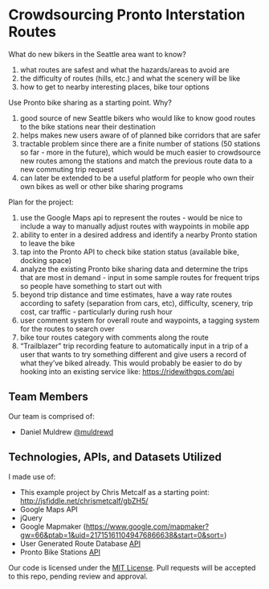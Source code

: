 # Crowdsourcing Pronto Interstation Routes

What do new bikers in the Seattle area want to know?

1.	what routes are safest and what the hazards/areas to avoid are
2.	the difficulty of routes (hills, etc.) and what the scenery will be like
3.	how to get to nearby interesting places, bike tour options

Use Pronto bike sharing as a starting point. Why?

1.	good source of new Seattle bikers who would like to know good routes to the bike stations near their destination
2.	helps makes new users aware of of planned bike corridors that are safer
3.	tractable problem since there are a finite number of stations (50 stations so far - more in the future), which would be much easier to crowdsource new routes among the stations and match the previous route data to a new commuting trip request
4.	can later be extended to be a useful platform for people who own their own bikes as well or other bike sharing programs

Plan for the project:

1.	use the Google Maps api to represent the routes - would be nice to include a way to manually adjust routes with waypoints in mobile app
2.	ability to enter in a desired address and identify a nearby Pronto station to leave the bike 
3.	tap into the Pronto API to check bike station status (available bike, docking space)
4.	analyze the existing Pronto bike sharing data and determine the trips that are most in demand - input in some sample routes for frequent trips so people have something to start out with
5.	beyond trip distance and time estimates, have a way rate routes according to safety (separation from cars, etc), difficulty, scenery, trip cost, car traffic - particularly during rush hour
6.	user comment system for overall route and waypoints, a tagging system for the routes to search over
7.	bike tour routes category with comments along the route
8.	“Trailblazer” trip recording feature to automatically input in a trip of a user that wants to try something different and give users a record of what they’ve biked already. This would probably be easier to do by hooking into an existing service like: https://ridewithgps.com/api

## Team Members

Our team is comprised of:

- Daniel Muldrew [@muldrewd](https://github.com/muldrewd/) 

## Technologies, APIs, and Datasets Utilized

I made use of:

- This example project by Chris Metcalf as a starting point: http://jsfiddle.net/chrismetcalf/gbZH5/
- Google Maps API
- jQuery
- Google Mapmaker (https://www.google.com/mapmaker?gw=66&ptab=1&uid=217151611049476866638&start=0&sort=)
- User Generated Route Database [API](https://communities.socrata.com/Community-Resources/Pronto-Bike-Routes/4uqz-b36x)
- Pronto Bike Stations [API](https://communities.socrata.com/Community-Resources/Pronto-Bike-Share-Stations/rsib-fvg5)

Our code is licensed under the [MIT License](LICENSE.md). Pull requests will be accepted to this repo, pending review and approval.
